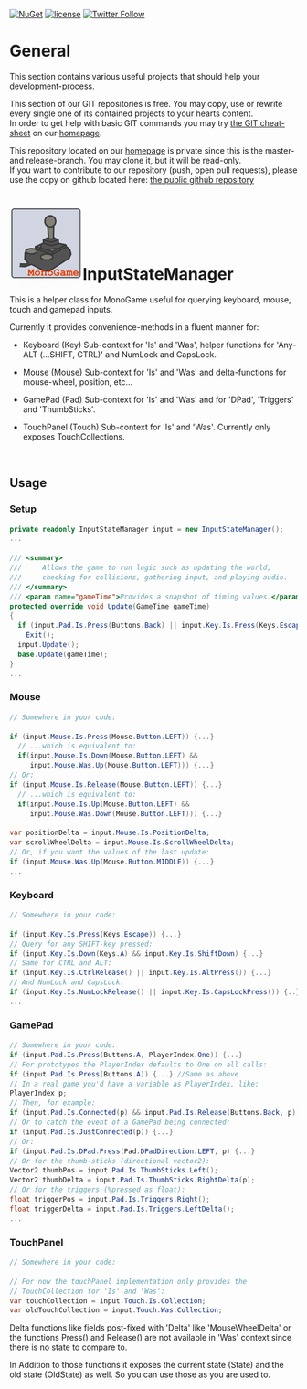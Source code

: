 [![NuGet](https://img.shields.io/nuget/v/InputStateManager.svg?maxAge=2592000)](https://www.nuget.org/packages/InputStateManager/)
 [![license](https://img.shields.io/github/license/unterrainerinformatik/collisiongrid.svg?maxAge=2592000)](http://unlicense.org)  [![Twitter Follow](https://img.shields.io/twitter/follow/throbax.svg?style=social&label=Follow&maxAge=2592000)](https://twitter.com/throbax)  

# General

This section contains various useful projects that should help your development-process.  

This section of our GIT repositories is free. You may copy, use or rewrite every single one of its contained projects to your hearts content.  
In order to get help with basic GIT commands you may try [the GIT cheat-sheet][coding] on our [homepage][homepage].  

This repository located on our  [homepage][homepage] is private since this is the master- and release-branch. You may clone it, but it will be read-only.  
If you want to contribute to our repository (push, open pull requests), please use the copy on github located here: [the public github repository][github]  

# ![Icon](https://github.com/UnterrainerInformatik/InputStateManager/raw/master/icon.png)InputStateManager

This is a helper class for MonoGame useful for querying keyboard, mouse, touch and gamepad inputs.

Currently it provides convenience-methods in a fluent manner for:

* Keyboard (Key)
  Sub-context for 'Is' and 'Was', helper functions for 'Any-ALT (...SHIFT, CTRL)' and NumLock and CapsLock.

* Mouse (Mouse)
  Sub-context for 'Is' and 'Was' and delta-functions for mouse-wheel, position, etc...

* GamePad (Pad)
  Sub-context for 'Is' and 'Was' and for 'DPad', 'Triggers' and 'ThumbSticks'.

* TouchPanel (Touch)
  Sub-context for 'Is' and 'Was'. Currently only exposes TouchCollections.

  ​

## Usage

### Setup

```c#
private readonly InputStateManager input = new InputStateManager();
...

/// <summary>
///     Allows the game to run logic such as updating the world,
///     checking for collisions, gathering input, and playing audio.
/// </summary>
/// <param name="gameTime">Provides a snapshot of timing values.</param>
protected override void Update(GameTime gameTime)
{
  if (input.Pad.Is.Press(Buttons.Back) || input.Key.Is.Press(Keys.Escape))
    Exit();
  input.Update();
  base.Update(gameTime);
}
...
```

### Mouse

```c#
// Somewhere in your code:

if (input.Mouse.Is.Press(Mouse.Button.LEFT)) {...}
  // ...which is equivalent to:
  if(input.Mouse.Is.Down(Mouse.Button.LEFT) && 
     input.Mouse.Was.Up(Mouse.Button.LEFT))) {...}
// Or:
if (input.Mouse.Is.Release(Mouse.Button.LEFT)) {...}
  // ...which is equivalent to:
  if(input.Mouse.Is.Up(Mouse.Button.LEFT) && 
     input.Mouse.Was.Down(Mouse.Button.LEFT))) {...}

var positionDelta = input.Mouse.Is.PositionDelta;
var scrollWheelDelta = input.Mouse.Is.ScrollWheelDelta;
// Or, if you want the values of the last update:
if (input.Mouse.Was.Up(Mouse.Button.MIDDLE)) {...}
...
```

### Keyboard

```c#
// Somewhere in your code:

if (input.Key.Is.Press(Keys.Escape)) {...}
// Query for any SHIFT-key pressed:
if (input.Key.Is.Down(Keys.A) && input.Key.Is.ShiftDown) {...}
// Same for CTRL and ALT:
if (input.Key.Is.CtrlRelease() || input.Key.Is.AltPress()) {...}
// And NumLock and CapsLock:
if (input.Key.Is.NumLockRelease() || input.Key.Is.CapsLockPress()) {..}
...
```

### GamePad

```c#
// Somewhere in your code:
if (input.Pad.Is.Press(Buttons.A, PlayerIndex.One)) {...}
// For prototypes the PlayerIndex defaults to One on all calls:
if (input.Pad.Is.Press(Buttons.A)) {...} //Same as above
// In a real game you'd have a variable as PlayerIndex, like:
PlayerIndex p;
// Then, for example:
if (input.Pad.Is.Connected(p) && input.Pad.Is.Release(Buttons.Back, p)) {...}
// Or to catch the event of a GamePad being connected:
if (input.Pad.Is.JustConnected(p)) {...}
// Or:
if (input.Pad.Is.DPad.Press(Pad.DPadDirection.LEFT, p) {...}
// Or for the thumb-sticks (directional vector2):
Vector2 thumbPos = input.Pad.Is.ThumbSticks.Left();
Vector2 thumbDelta = input.Pad.Is.ThumbSticks.RightDelta(p);
// Or for the triggers (%pressed as float):
float triggerPos = input.Pad.Is.Triggers.Right();
float triggerDelta = input.Pad.Is.Triggers.LeftDelta();
...
```

### TouchPanel

```c#
// Somewhere in your code:

// For now the touchPanel implementation only provides the
// TouchCollection for 'Is' and 'Was':
var touchCollection = input.Touch.Is.Collection;
var oldTouchCollection = input.Touch.Was.Collection;
```

Delta functions like fields post-fixed with 'Delta' like 'MouseWheelDelta' or the functions Press() and Release() are not available in 'Was' context since there is no state to compare to.

In Addition to those functions it exposes the current state (State) and the old state (OldState) as well. So you can use those as you are used to.

[homepage]: http://www.unterrainer.info
[coding]: http://www.unterrainer.info/Home/Coding
[github]: https://github.com/UnterrainerInformatik/InputStateManager